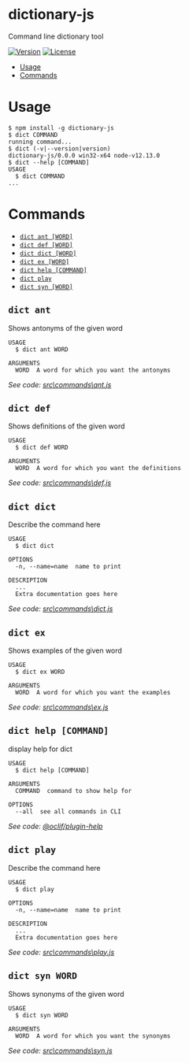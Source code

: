 dictionary-js
=============

Command line dictionary tool

[![Version](https://img.shields.io/npm/v/dictionary-js.svg)](https://npmjs.org/package/dictionary-js)
[![License](https://img.shields.io/npm/l/dictionary-js.svg)](https://github.com/AsmaMubeen/dictionary-js/blob/master/package.json)

<!-- toc -->
* [Usage](#usage)
* [Commands](#commands)
<!-- tocstop -->
# Usage
<!-- usage -->
```sh-session
$ npm install -g dictionary-js
$ dict COMMAND
running command...
$ dict (-v|--version|version)
dictionary-js/0.0.0 win32-x64 node-v12.13.0
$ dict --help [COMMAND]
USAGE
  $ dict COMMAND
...
```
<!-- usagestop -->
# Commands
<!-- commands -->
* [`dict ant [WORD]`](#dict-ant)
* [`dict def [WORD]`](#dict-def)
* [`dict dict [WORD]`](#dict-dict)
* [`dict ex [WORD]`](#dict-ex)
* [`dict help [COMMAND]`](#dict-help-command)
* [`dict play`](#dict-play)
* [`dict syn [WORD]`](#dict-syn-word)

## `dict ant`

Shows antonyms of the given word

```
USAGE
  $ dict ant WORD

ARGUMENTS
  WORD  A word for which you want the antonyms
```

_See code: [src\commands\ant.js](https://github.com/AsmaMubeen/dictionary-js/blob/v0.0.0/src\commands\ant.js)_

## `dict def`

Shows definitions of the given word

```
USAGE
  $ dict def WORD

ARGUMENTS
  WORD  A word for which you want the definitions
```

_See code: [src\commands\def.js](https://github.com/AsmaMubeen/dictionary-js/blob/v0.0.0/src\commands\def.js)_

## `dict dict`

Describe the command here

```
USAGE
  $ dict dict

OPTIONS
  -n, --name=name  name to print

DESCRIPTION
  ...
  Extra documentation goes here
```

_See code: [src\commands\dict.js](https://github.com/AsmaMubeen/dictionary-js/blob/v0.0.0/src\commands\dict.js)_

## `dict ex`

Shows examples of the given word

```
USAGE
  $ dict ex WORD

ARGUMENTS
  WORD  A word for which you want the examples
```

_See code: [src\commands\ex.js](https://github.com/AsmaMubeen/dictionary-js/blob/v0.0.0/src\commands\ex.js)_

## `dict help [COMMAND]`

display help for dict

```
USAGE
  $ dict help [COMMAND]

ARGUMENTS
  COMMAND  command to show help for

OPTIONS
  --all  see all commands in CLI
```

_See code: [@oclif/plugin-help](https://github.com/oclif/plugin-help/blob/v2.2.1/src\commands\help.ts)_

## `dict play`

Describe the command here

```
USAGE
  $ dict play

OPTIONS
  -n, --name=name  name to print

DESCRIPTION
  ...
  Extra documentation goes here
```

_See code: [src\commands\play.js](https://github.com/AsmaMubeen/dictionary-js/blob/v0.0.0/src\commands\play.js)_

## `dict syn WORD`

Shows synonyms of the given word

```
USAGE
  $ dict syn WORD

ARGUMENTS
  WORD  A word for which you want the synonyms
```

_See code: [src\commands\syn.js](https://github.com/AsmaMubeen/dictionary-js/blob/v0.0.0/src\commands\syn.js)_
<!-- commandsstop -->

